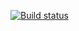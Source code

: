 [![Build status](https://ci.appveyor.com/api/projects/status/5sdhn7572lahs7sa?svg=true)](https://ci.appveyor.com/project/OlgaAvarika15297/patterns-2-3-1)